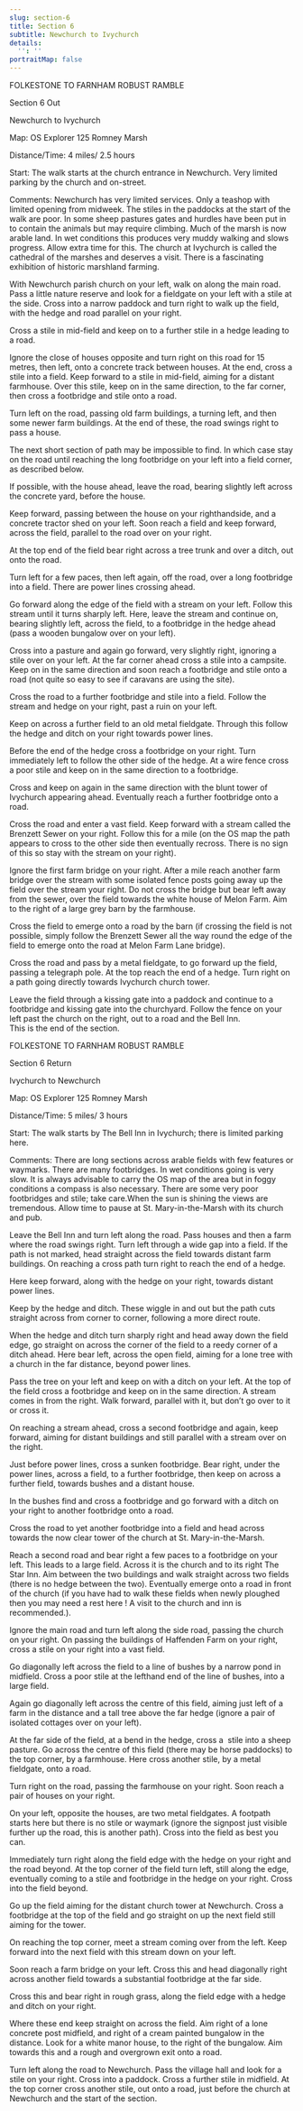 ```yaml
---
slug: section-6
title: Section 6
subtitle: Newchurch to Ivychurch
details:
  '': ''
portraitMap: false
---
```

FOLKESTONE TO FARNHAM ROBUST RAMBLE

Section 6 Out

Newchurch to Ivychurch

Map: OS Explorer 125 Romney Marsh  

Distance/Time: 4 miles/ 2.5 hours

Start: The walk starts at the church entrance in Newchurch. Very limited parking by the church and on-street.

Comments: Newchurch has very limited services. Only a teashop with limited opening from midweek. The stiles in the paddocks at the start of the walk are poor. In some sheep pastures gates and hurdles have been put in to contain the animals but may require climbing. Much of the marsh is now arable land. In wet conditions this produces very muddy walking and slows progress. Allow extra time for this. The church at Ivychurch is called the cathedral of the marshes and deserves a visit. There is a fascinating exhibition of historic marshland farming.

With Newchurch parish church on your left, walk on along the main road. Pass a little nature reserve and look for a fieldgate on your left with a stile at the side. Cross into a narrow paddock and turn right to walk up the field, with the hedge and road parallel on your right.

Cross a stile in mid-field and keep on to a further stile in a hedge leading to a road.

Ignore the close of houses opposite and turn right on this road for 15 metres, then left, onto a concrete track between houses. At the end, cross a stile into a field. Keep forward to a stile in mid-field, aiming for a distant farmhouse. Over this stile, keep on in the same direction, to the far corner, then cross a footbridge and stile onto a road.

Turn left on the road, passing old farm buildings, a turning left, and then some newer farm buildings. At the end of these, the road swings right to pass a house.

The next short section of path may be impossible to find. In which case stay on the road until reaching the long footbridge on your left into a field corner, as described below.

If possible, with the house ahead, leave the road, bearing slightly left across the concrete yard, before the house.

Keep forward, passing between the house on your righthandside, and a concrete tractor shed on your left. Soon reach a field and keep forward, across the field, parallel to the road over on your right.

At the top end of the field bear right across a tree trunk and over a ditch, out onto the road.

Turn left for a few paces, then left again, off the road, over a long footbridge into a field. There are power lines crossing ahead.

Go forward along the edge of the field with a stream on your left. Follow this stream until it turns sharply left. Here, leave the stream and continue on, bearing slightly left, across the field, to a footbridge in the hedge ahead (pass a wooden bungalow over on your left).

Cross into a pasture and again go forward, very slightly right, ignoring a stile over on your left. At the far corner ahead cross a stile into a campsite. Keep on in the same direction and soon reach a footbridge and stile onto a road (not quite so easy to see if caravans are using the site).

Cross the road to a further footbridge and stile into a field. Follow the stream and hedge on your right, past a ruin on your left.

Keep on across a further field to an old metal fieldgate. Through this follow the hedge and ditch on your right towards power lines.

Before the end of the hedge cross a footbridge on your right. Turn immediately left to follow the other side of the hedge. At a wire fence cross a poor stile and keep on in the same direction to a footbridge.

Cross and keep on again in the same direction with the blunt tower of Ivychurch appearing ahead. Eventually reach a further footbridge onto a road.

Cross the road and enter a vast field. Keep forward with a stream called the Brenzett Sewer on your right. Follow this for a mile (on the OS map the path appears to cross to the other side then eventually recross. There is no sign of this so stay with the stream on your right).

Ignore the first farm bridge on your right. After a mile reach another farm bridge over the stream with some isolated fence posts going away up the field over the stream your right. Do not cross the bridge but bear left away from the sewer, over the field towards the white house of Melon Farm. Aim to the right of a large grey barn by the farmhouse.

Cross the field to emerge onto a road by the barn (if crossing the field is not possible, simply follow the Brenzett Sewer all the way round the edge of the field to emerge onto the road at Melon Farm Lane bridge).

Cross the road and pass by a metal fieldgate, to go forward up the field, passing a telegraph pole. At the top reach the end of a hedge. Turn right on a path going directly towards Ivychurch church tower.

Leave the field through a kissing gate into a paddock and continue to a footbridge and kissing gate into the churchyard. Follow the fence on your left past the church on the right, out to a road and the Bell Inn.                     This is the end of the section.

FOLKESTONE TO FARNHAM ROBUST RAMBLE

Section 6 Return

Ivychurch to Newchurch

Map: OS Explorer 125 Romney Marsh

Distance/Time: 5 miles/ 3 hours

Start: The walk starts by The Bell Inn in Ivychurch; there is limited parking here.

Comments: There are long sections across arable fields with few features or waymarks. There are many footbridges. In wet conditions going is very slow. It is always advisable to carry the OS map of the area but in foggy conditions a compass is also necessary. There are some very poor footbridges and stile; take care.When the sun is shining the views are tremendous. Allow time to pause at St. Mary-in-the-Marsh with its church and pub.

Leave the Bell Inn and turn left along the road. Pass houses and then a farm where the road swings right. Turn left through a wide gap into a field. If the path is not marked, head straight across the field towards distant farm buildings. On reaching a cross path turn right to reach the end of a hedge.

Here keep forward, along with the hedge on your right, towards distant power lines.

Keep by the hedge and ditch. These wiggle in and out but the path cuts straight across from corner to corner, following a more direct route.

When the hedge and ditch turn sharply right and head away down the field edge, go straight on across the corner of the field to a reedy corner of a ditch ahead. Here bear left, across the open field, aiming for a lone tree with a church in the far distance, beyond power lines.

Pass the tree on your left and keep on with a ditch on your left. At the top of the field cross a footbridge and keep on in the same direction. A stream comes in from the right. Walk forward, parallel with it, but don’t go over to it or cross it.

On reaching a stream ahead, cross a second footbridge and again, keep forward, aiming for distant buildings and still parallel with a stream over on the right.

Just before power lines, cross a sunken footbridge. Bear right, under the power lines, across a field, to a further footbridge, then keep on across a further field, towards bushes and a distant house.

In the bushes find and cross a footbridge and go forward with a ditch on your right to another footbridge onto a road.

Cross the road to yet another footbridge into a field and head across towards the now clear tower of the church at St. Mary-in-the-Marsh.

Reach a second road and bear right a few paces to a footbridge on your left. This leads to a large field. Across it is the church and to its right The Star Inn. Aim between the two buildings and walk straight across two fields (there is no hedge between the two). Eventually emerge onto a road in front of the church (if you have had to walk these fields when newly ploughed then you may need a rest here ! A visit to the church and inn is recommended.).

Ignore the main road and turn left along the side road, passing the church on your right. On passing the buildings of Haffenden Farm on your right, cross a stile on your right into a vast field.

Go diagonally left across the field to a line of bushes by a narrow pond in midfield. Cross a poor stile at the lefthand end of the line of bushes, into a large field.

Again go diagonally left across the centre of this field, aiming just left of a farm in the distance and a tall tree above the far hedge (ignore a pair of isolated cottages over on your left).

At the far side of the field, at a bend in the hedge, cross a  stile into a sheep pasture. Go across the centre of this field (there may be horse paddocks) to the top corner, by a farmhouse. Here cross another stile, by a metal fieldgate, onto a road.

Turn right on the road, passing the farmhouse on your right. Soon reach a pair of houses on your right.

On your left, opposite the houses, are two metal fieldgates. A footpath starts here but there is no stile or waymark (ignore the signpost just visible further up the road, this is another path). Cross into the field as best you can.

Immediately turn right along the field edge with the hedge on your right and the road beyond. At the top corner of the field turn left, still along the edge, eventually coming to a stile and footbridge in the hedge on your right. Cross into the field beyond.

Go up the field aiming for the distant church tower at Newchurch. Cross a footbridge at the top of the field and go straight on up the next field still aiming for the tower.

On reaching the top corner, meet a stream coming over from the left. Keep forward into the next field with this stream down on your left.

Soon reach a farm bridge on your left. Cross this and head diagonally right across another field towards a substantial footbridge at the far side.

Cross this and bear right in rough grass, along the field edge with a hedge and ditch on your right.

Where these end keep straight on across the field. Aim right of a lone concrete post midfield, and right of a cream painted bungalow in the distance. Look for a white manor house, to the right of the bungalow. Aim towards this and a rough and overgrown exit onto a road.

Turn left along the road to Newchurch. Pass the village hall and look for a stile on your right. Cross into a paddock. Cross a further stile in midfield. At the top corner cross another stile, out onto a road, just before the church at Newchurch and the start of the section.
